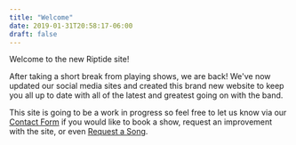 ```yaml
---
title: "Welcome"
date: 2019-01-31T20:58:17-06:00
draft: false
---
```


Welcome to the new Riptide site!

After taking a short break from playing shows, we are back! We've now updated our social media sites and created this
brand new website to keep you all up to date with all of the latest and greatest going on with the band.

This site is going to be a work in progress so feel free to let us know via our [Contact Form](https://riptidetheband.com/contact) if you would like to book a show,
request an improvement with the site, or even [Request a Song](https://riptidetheband.com/songrequest).